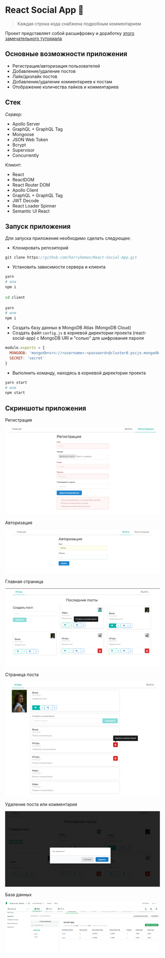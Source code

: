 # React Social App :metal:

> Каждая строка кода снабжена подробным комментарием

Проект представляет собой расшифровку и доработку <a href="https://www.youtube.com/watch?v=n1mdAPFq2Os">этого замечательного туториала</a>

## Основные возможности приложения

- Регистрация/авторизация пользователей
- Добавление/удаление постов
- Лайк/дизлайк постов
- Добавление/удаление комментариев к постам
- Отображение количества лайков и комментариев

## Стек

*Сервер*:

- Apollo Server
- GraphQL + GraphQL Tag
- Mongoose
- JSON Web Token
- Bcrypt
- Supervisor
- Concurrently

*Клиент*:

- React
- ReactDOM
- React Router DOM
- Apollo Client
- GraphQL + GraphQL Tag
- JWT Decode
- React Loader Spinner
- Semantic UI React

## Запуск приложения

Для запуска приложения необходимо сделать следующее:
- Клонировать репозиторий

```js
git clone https://github.com/harryheman/React-Social-App.git
```

- Установить зависимости сервера и клиента

```bash
yarn
# или
npm i

cd client

yarn
# или
npm i
```

- Создать базу данных в MongoDB Atlas (MongoDB Cloud)
- Создать файл `config.js` в корневой директории проекта (react-social-app) с MongoDB URI и "солью" для шифрования пароля

```js
module.exports = {
  MONGODB: 'mongodb+srv://<username>:<password>@cluster0.pscjo.mongodb.net/<dbname>?retryWrites=true&w=majority',
  SECRET: 'secret'
}
```

- Выполнить команду, находясь в корневой директории проекта

```bash
yarn start
# или
npm start
```

## Скриншоты приложения

Регистрация

![1](./img/1.png)

Авторизация

![2](./img/2.png)

Главная страница

![3](./img/3.png)

Страница поста

![4](./img/4.png)

Удаление поста или комментария

![5](./img/5.png)

База данных

![6](./img/6.png)
